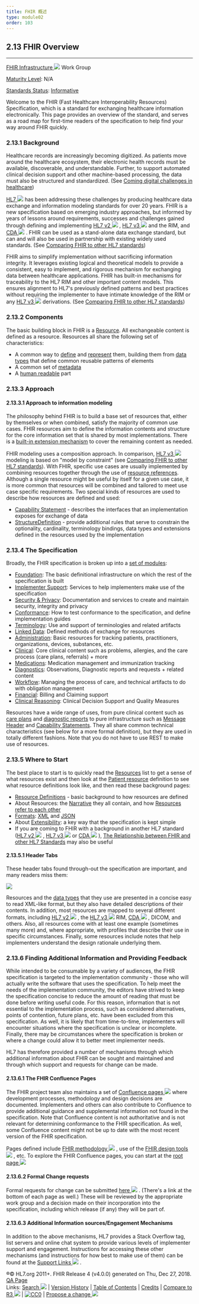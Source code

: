 ```yaml
---
title: FHIR 概述
type: module02
order: 103
---
```


## 2.13 FHIR Overview[](overview.html#2.13 "link to here")
-------------------------------------------------------

[FHIR Infrastructure ![](external.png)](http://www.hl7.org/Special/committees/fiwg/index.cfm) Work Group

[Maturity Level](versions.html#maturity): N/A

[Standards Status](versions.html#std-process): [Informative](versions.html#std-process)

Welcome to the FHIR (Fast Healthcare Interoperability Resources) Specification, which is a standard for exchanging healthcare information electronically. This page provides an overview of the standard, and serves as a road map for first-time readers of the specification to help find your way around FHIR quickly.

### 2.13.1 Background[](overview.html#Background "link to here")

Healthcare records are increasingly becoming digitized. As patients move around the healthcare ecosystem, their electronic health records must be available, discoverable, and understandable. Further, to support automated clinical decision support and other machine-based processing, the data must also be structured and standardized. (See [Coming digital challenges in healthcare](change.html))

[HL7 ![](external.png)](http://hl7.org) has been addressing these challenges by producing healthcare data exchange and information modeling standards for over 20 years. FHIR is a new specification based on emerging industry approaches, but informed by years of lessons around requirements, successes and challenges gained through defining and implementing [HL7 v2 ![](external.png)](http://www.hl7.org/implement/standards/product_brief.cfm?product_id=185) , [HL7 v3 ![](external.png)](https://www.hl7.org/implement/standards/product_brief.cfm?product_id=186) and the RIM, and [CDA ![](external.png)](http://www.hl7.org/implement/standards/product_brief.cfm?product_id=7) . FHIR can be used as a stand-alone data exchange standard, but can and will also be used in partnership with existing widely used standards. (See [Comparing FHIR to other HL7 standards](comparison.html))

FHIR aims to simplify implementation without sacrificing information integrity. It leverages existing logical and theoretical models to provide a consistent, easy to implement, and rigorous mechanism for exchanging data between healthcare applications. FHIR has built-in mechanisms for traceability to the HL7 RIM and other important content models. This ensures alignment to HL7's previously defined patterns and best practices without requiring the implementer to have intimate knowledge of the RIM or any [HL7 v3 ![](external.png)](https://www.hl7.org/implement/standards/product_brief.cfm?product_id=186) derivations. (See [Comparing FHIR to other HL7 standards](comparison.html))

### 2.13.2 Components[](overview.html#Components "link to here")

The basic building block in FHIR is a [Resource](resource.html). All exchangeable content is defined as a resource. Resources all share the following set of characteristics:

*   A common way to [define](resource.html) and [represent](formats.html) them, building them from [data types](datatypes.html) that define common reusable patterns of elements
*   A common set of [metadata](resource.html#metadata)
*   A [human readable](narrative.html) part

### 2.13.3 Approach[](overview.html#Approach "link to here")

#### 2.13.3.1 Approach to information modeling[](overview.html#modeling "link to here")

The philosophy behind FHIR is to build a base set of resources that, either by themselves or when combined, satisfy the majority of common use cases. FHIR resources aim to define the information contents and structure for the core information set that is shared by most implementations. There is a [built-in extension mechanism](extensibility.html) to cover the remaining content as needed.

FHIR modeling uses a composition approach. In comparison, [HL7 v3 ![](external.png)](https://www.hl7.org/implement/standards/product_brief.cfm?product_id=186) modeling is based on "model by constraint" (see [Comparing FHIR to other HL7 standards](comparison.html)). With FHIR, specific use cases are usually implemented by combining resources together through the use of [resource references](references.html). Although a single resource might be useful by itself for a given use case, it is more common that resources will be combined and tailored to meet use case specific requirements. Two special kinds of resources are used to describe how resources are defined and used:

*   [Capability Statement](capabilitystatement.html) - describes the interfaces that an implementation exposes for exchange of data
*   [StructureDefinition](structuredefinition.html) - provide additional rules that serve to constrain the optionality, cardinality, terminology bindings, data types and extensions defined in the resources used by the implementation

### 2.13.4 The Specification[](overview.html#Specification "link to here")

Broadly, the FHIR specification is broken up into a [set of modules](modules.html#modules):

*   [Foundation](foundation-module.html): The basic definitional infrastructure on which the rest of the specification is built
*   [Implementer Support](implsupport-module.html): Services to help implementers make use of the specification
*   [Security & Privacy](secpriv-module.html): Documentation and services to create and maintain security, integrity and privacy
*   [Conformance](conformance-module.html): How to test conformance to the specification, and define implementation guides
*   [Terminology](terminology-module.html): Use and support of terminologies and related artifacts
*   [Linked Data](exchange-module.html): Defined methods of exchange for resources
*   [Administration](administration-module.html): Basic resources for tracking patients, practitioners, organizations, devices, substances, etc.
*   [Clinical](clinicalsummary-module.html): Core clinical content such as problems, allergies, and the care process (care plans, referrals) + more
*   [Medications](medications-module.html): Medication management and immunization tracking
*   [Diagnostics](diagnostics-module.html): Observations, Diagnostic reports and requests + related content
*   [Workflow](workflow-module.html): Managing the process of care, and technical artifacts to do with obligation management
*   [Financial](financial-module.html): Billing and Claiming support
*   [Clinical Reasoning](clinicalreasoning-module.html): Clinical Decision Support and Quality Measures

Resources have a wide range of uses, from pure clinical content such as [care plans](careplan.html) and [diagnostic reports](diagnosticreport.html) to pure infrastructure such as [Message Header](messageheader.html) and [Capability Statements](capabilitystatement.html). They all share common technical characteristics (see below for a more formal definition), but they are used in totally different fashions. Note that you do not have to use REST to make use of resources.

### 2.13.5 Where to Start[](overview.html#Start "link to here")

The best place to start is to quickly read the [Resources](resourcelist.html) list to get a sense of what resources exist and then look at the [Patient resource](patient.html) definition to see what resource definitions look like, and then read these background pages:

*   [Resource Definitions](resource.html) - basic background to how resources are defined
*   About Resources: the [Narrative](narrative.html) they all contain, and how [Resources refer to each other](references.html)
*   [Formats](formats.html): [XML](xml.html) and [JSON](json.html)
*   About [Extensibility](extensibility.html): a key way that the specification is kept simple
*   If you are coming to FHIR with a background in another HL7 standard ([HL7 v2 ![](external.png)](http://www.hl7.org/implement/standards/product_brief.cfm?product_id=185) , [HL7 v3 ![](external.png)](https://www.hl7.org/implement/standards/product_brief.cfm?product_id=186) or [CDA ![](external.png)](http://www.hl7.org/implement/standards/product_brief.cfm?product_id=7) ), [The Relationship between FHIR and other HL7 Standards](comparison.html) may also be useful

#### 2.13.5.1 Header Tabs[](overview.html#Headers "link to here")

These header tabs found through-out the specification are important, and many readers miss them:

![](header-tabs.png)  

Resources and the [data types](datatypes.html) that they use are presented in a concise easy to read XML-like format, but they also have detailed descriptions of their contents. In addition, most resources are mapped to several different formats, including [HL7 v2 ![](external.png)](http://www.hl7.org/implement/standards/product_brief.cfm?product_id=185) , the [HL7 v3 ![](external.png)](https://www.hl7.org/implement/standards/product_brief.cfm?product_id=186) RIM, [CDA ![](external.png)](http://www.hl7.org/implement/standards/product_brief.cfm?product_id=7) , DICOM, and others. Also, all resources come with at least one example (sometimes many more) and, where appropriate, with profiles that describe their use in specific circumstances. Finally, some resources include notes that help implementers understand the design rationale underlying them.

### 2.13.6 Finding Additional Information and Providing Feedback[](overview.html#Feedback "link to here")

While intended to be consumable by a variety of audiences, the FHIR specification is targeted to the implementation community - those who will actually write the software that uses the specification. To help meet the needs of the implementation community, the editors have strived to keep the specification concise to reduce the amount of reading that must be done before writing useful code. For this reason, information that is not essential to the implementation process, such as considered alternatives, points of contention, future plans, etc. have been excluded from this specification. As well, it is likely that from time-to-time, implementers will encounter situations where the specification is unclear or incomplete. Finally, there may be circumstances where the specification is broken or where a change could allow it to better meet implementer needs.

HL7 has therefore provided a number of mechanisms through which additional information about FHIR can be sought and maintained and through which support and requests for change can be made.

#### 2.13.6.1 The FHIR Confluence Pages[](overview.html#Wiki "link to here")

The FHIR project team also maintains a set of [Confluence pages ![](external.png)](https://confluence.hl7.org/display/FHIR) where development processes, methodology and design decisions are documented. Implementers and others can also contribute to Confluence to provide additional guidance and supplemental information not found in the specification. Note that Confluence content is not authoritative and is not relevant for determining conformance to the FHIR specification. As well, some Confluence content might not be up to date with the most recent version of the FHIR specification.

Pages defined include [FHIR methodology ![](external.png)](https://confluence.hl7.org/display/FHIR/Guide+to+Designing+Resources) , use of the [FHIR design tools ![](external.png)](https://confluence.hl7.org/display/FHIR/Resource+Authoring) , etc. To explore the FHIR Confluence pages, you can start at the [root page ![](external.png)](https://confluence.hl7.org/display/FHIR) 

#### 2.13.6.2 Formal Change requests[](overview.html#Change "link to here")

Formal requests for change can be submitted [here ![](external.png)](http://hl7.org/fhir-issues) . (There's a link at the bottom of each page as well.) These will be reviewed by the appropriate work group and a decision made on their incorporation into the specification, including which release (if any) they will be part of.

#### 2.13.6.3 Additional Information sources/Engagement Mechanisms[](overview.html#Engagement "link to here")

In addition to the above mechanisms, HL7 provides a Stack Overflow tag, list servers and online chat system to provide various levels of implementer support and engagement. Instructions for accessing these other mechanisms (and instructions for how best to make use of them) can be found at the [Support Links ![](external.png)](https://confluence.hl7.org/display/FHIR/Implementer+Support) .

®© HL7.org 2011+. FHIR Release 4 (v4.0.0) generated on Thu, Dec 27, 2018. [QA Page](qa.html)  
Links: [Search ![](external.png)](http://hl7.org/fhir/search.cfm) | [Version History](history.html) | [Table of Contents](toc.html) | [Credits](credits.html) | [Compare to R3 ![](external.png)](http://services.w3.org/htmldiff?doc1=http%3A%2F%2Fhl7.org%2Ffhir%2FSTU3%2Foverview.html&doc2=http%3A%2F%2Fhl7.org%2Ffhir%2Foverview.html) | [![CC0](cc0.png)](license.html) | [Propose a change ![](external.png)](http://hl7.org/fhir-issues)